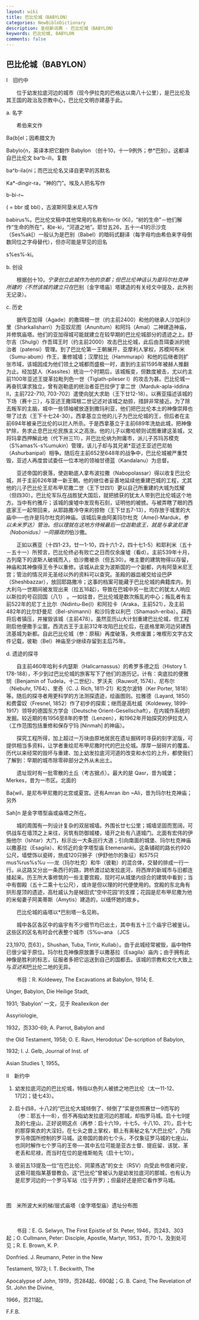 ```yaml
---
layout: wiki
title: 巴比伦城（BABYLON）
categories: NewBibleDictionary
description: 圣经新词典 - 巴比伦城（BABYLON）
keywords: 巴比伦城, BABYLON
comments: false
---
```


## 巴比伦城（BABYLON）

Ⅰ　旧约中

　　位于幼发拉底河边的城市（现今伊拉克的巴格达以南八十公里），是巴比伦及其王国的政治及宗教中心，巴比伦文明亦建基于此。

a. 名字

　　希伯来文作

Ba{b[el；因希腊文为

Babylo{n，英译本把它翻作 Babylon （创十10，十一9例外；参*巴别）。这都译自巴比伦文 ba^b-ili，复数

ba^b-ila{ni；而巴比伦名又译自更早的苏默名

Ka*-dingir-ra，“神的门”。埃及人把名写作

b-bi-r~

( = bbr 或 bbl），古波斯阿垦米尼人写作

babirus%。巴比伦文稿中其他常用的名称有tin-tir (Ki)，“树的生命”－他们解作“生命的所在”，和e-ki，“河道之地”。耶廿五26，五十一41的示沙克（Ses%ak[）一般认为是巴别（Babel）的暗码式翻译（每字母均由希伯来字母倒数同位之字母替代），但亦可能是罕见的旧名

s%es%-ki。

b. 创设

　　根据创十10，*宁录创立此城作为他的京都；但巴比伦神话认为是玛尔杜克神所建的（不然该城的建立只在*巴别〔金字塔庙〕塔建造的有关经文中提及，此外别无记录）。

c. 历史

　　据传亚加得（Agade）的撒珥根一世（约主前2400）和他的继承人沙加利沙里（Sharkalisharri）为亚奴尼图（Anunitum）和阿玛（Amal）二神建造神庙，并修筑庙塔。他们的亚加得城可能就建立在较早期的巴比伦城部分的遗迹之上。舒尔吉（Shulgi）作吾珥王时（约主前2000）攻击巴比伦城，此后由吾珥委派的统治者（patensi）管理。到了巴比伦第一王朝展开，亚摩利人掌权，苏模阿布米（Sumu-abum）作王，重修城墙；汉摩拉比（Hammurapi）和他的后继者则扩张市域，该城因成为他们领土之城都而盛极一时，直到约主前1595年被赫人推翻为止。经加瑟人（Kassites）统治一个时期后，该城叛变，但数度被击，尤以约主前1100年亚述王提革拉毗列色一世（Tiglath-pileser I）的攻击为甚。巴比伦城一再奋抗谋求独立，曾有迦勒底的统治者亚巴拉伊丁拿二世（Marduk-apla-iddina II，主前722-710, 703-702）遣使向犹大求助（王下廿12-18）。以赛亚描述该城的下场（赛十三），与亚述王撒珥根二世记述对该城之劫掠，措辞非常接近。为了除去叛军的主脑，城中一些领袖被放逐到撒玛利亚，他们把巴比伦本土的神像崇拜也带了过去（王下十七24-30）。西拿基立立他的儿子为巴比伦城的王，但后者在主前694年被亲巴比伦的以拦人所杀。于是西拿基立于主前689年洗劫此城，把神像铲除，务求止息巴比伦民族主义之高涨。他的儿子以撒哈顿则试图重建这圣城，又将玛拿西押解此地（代下卅三11），并巴比伦纳为附庸市，派儿子苏玛苏模克（S%amas%-s%umukin）管理，该儿子却与其兄弟*亚述王亚述巴尼帕（Ashurbanipal）相争。随后在主前652至648年的战争中，巴比伦城被严重焚毁，亚述人再度尝试委任一位本地的领袖甘德蓝（Kandalanu）为总督。

　　亚述帝国的衰落，使迦勒底人拿布波拉撒（Nabopolassar）得以收复巴比伦城，并于主前626年建一新王朝。他的继位者妥善地延续他重建巴城的工程，尤其他的儿子巴比伦王尼布甲尼撒二世（王下廿四1）更以自己所重建的大城为炫耀（但四30）。巴比伦军队在战胜犹大国后，就把掳获的犹太人带到巴比伦城这个地方。当中有约雅斤；该城的废墟中发现有石刻，证明他的被掳。与被弄瞎了眼的西底家王一起带回来，从耶路撒冷夺来的掠物（王下廿五7-13），均存放于城里的大庙中──也许是玛尔杜克的神庙。该城后来由阿美玛尔杜克（Ame{l-Marduk，参*以未米罗达）管治。但以理就在这地方侍候最后一位迦勒底王，就是与拿波尼渡（Nabonidus）一同摄政的*伯沙撒。

　　正如以赛亚（十四1-23，廿一1-10，四十六1-2，四十七1-5）和耶利米（五十－五十一）所预言，巴比伦终必有败亡之日而仅余废墟（看d）。主前539年十月，古列麾下的波斯人破城而入，伯沙撒被杀（但五30）。唯主要的建筑物得以存留，神庙和其神像得王令予以重修。该城从此变为波斯国的一个副都，内有阿垦米尼王宫；管治的情况并无圣经以外的资料可以查究。圣殿的器皿被交给设巴萨（Sheshbazzar），放回耶路撒冷；这事的档案可能藏于巴比伦城的典籍库内，到大利乌一世期间被发现出来（拉五16起），导致在巴城中另一批流亡的犹太人响应以斯拉的号召回国（八1） 。一如往昔，巴比伦城是数次叛乱的中心；叛乱者有主前522年的尼丁土比尔（Nidintu-Be{l）和阿拉卡（Araka，主前521），及主前482年的比尔舒曼尼（Bel-shimanni）和沙玛舍以利巴（Shamash-eriba）。薛西将后者镇压，并摧毁该城（主前478）。虽然亚历山大计划重建巴比伦城，但工程刚启他便撒手尘寰。西流古王于主前312年攻陷巴比伦后，在底格里斯河边另建西流基城为新都。自此巴比伦城（参：原稿）再度破落，失修废置；唯楔形文字古文件记载，彼勒（Bel）神庙至少继续存留到主后75年。

d. 遗迹的探寻

　　自主前460年哈利卡内瑟斯（Halicarnassus）的希罗多德之后（History 1. 178-188），不少到过巴比伦城的旅客写下了他们的游历记，计有：突底拉的便雅悯（Benjamin of Tudela，十二世纪）、罗沃夫（Rauwolf, 1574）、尼布尔（Niebuhr, 1764）、里奇（C. J. Rich, 1811-21）和克尔波特（Ker Porter, 1818）等。随后的探寻者用更科学的方法测探遗迹，绘画图则。拉雅德（Layard, 1850）和费雷奴（Fresnel, 1852）作了初步的探索；继而是高杜威（Koldewey, 1899-1917）领导的德国东方学会（Deutsche Orient-Gesellschaft），在内城作系统的发掘。较近期的有1956至8年的李赞（Lenzen），和1962年开始探究的伊拉克人（工作范围包括重修和保存宁玛 [Ninmah] 的神庙）。

　　探究工程所得，加上超过一万块由原地居民在遗址掘砖时寻获的刻字泥版，可提供相当多资料，让学者重绘尼布甲尼撒时代的巴比伦城。厚厚一层碎片的覆盖、历代以来经常的毁坏与重建、加上幼发拉底河河道的改变和水位的上升，都使我们了解到：早期的城市除零碎部分之外从未出土。

　　遗址现时有一批零散的土丘（考古据点）。最大的是 Qasr，昔为城堡；Merkes，昔为一市区。北面的

Ba{wil，是尼布甲尼撒的北宫或夏宫。还有Amran ibn ~Ali，昔为玛尔杜克神庙；另外

Sah]n 是金字塔型庙或庙塔之所在。

　　城的周围有一列设计复杂的双层城墙。外围长廿七公里；城墙坚固而宽阔，可供战车在墙顶之上来往，另筑有防御城楼，墙开之处有八道城门。北面有宏伟的伊施他尔（Ishtar）大门，标示出一大条巡行大道；引向南面的城堡、玛尔杜克神庙以撒基拉（Esagila）、和邻近的金字塔型庙 Etemenanki。这条铺砌的路长约920公尺，墙壁饰以瓷砖，旅成120只狮子（伊舒他尔的象征）和575只 mus%rus%s%u ──龙（玛尔杜克）和牛（彼勒）的混合体，交替的排成一行一行。从这路又分出一条西行的路，跨桥渡过幼发拉底河，将西岸的新城市与旧都连接起来。历王所大事修筑的一些主要宫殿，现时可从城堡内综合的建筑中看到；当中有御殿（五十二乘十七公尺），或许是但以理的时代便使用的。宫殿的东北角有拱形屋顶的遗迹，高杜威认为是梯田式“空中花园”的支撑；花园是尼布甲尼撒为他的米甸妻子阿美蒂斯（Amytis）建造的，以缅怀她的故乡。

　　巴比伦城的庙塔以*巴别塔一名见称。

　　城中各区各区中的庙宇有不少细节均已出土，其中有五十三个庙宇已被鉴认。这些区的区名有时会代表整个城市（S%u~ana 〔JCS

23,1970, 页63〕，Shushan, Tuba, Tintir, Kullab）。由于此城经常被毁，庙中物件已很少留于原位。玛尔杜克神像原放置于以撒基拉（Esagila）庙内；由于拥有此神像是胜利的标志，征服者多把它运送到自己的国都去。该城的宗教和文化大致上与*亚述和*巴比伦二地的无异。

　　书目：R. Koldewey, The Excavations at Babylon, 1914; E.

Unger, Babylon, Die Heilige Stadt,

1931; 'Babylon' 一文，见于 Reallexikon der

Assyriologie,

1932，页330-69; A. Parrot, Babylon and

the Old Testament, 1958; O. E. Ravn, Herodotus' De-scription of Babylon,

1932; I. J. Gelb, Journal of Inst. of

Asian Studies 1, 1955。

Ⅱ　新约中

1. 幼发拉底河边的巴比伦城，特指以色列人被掳之地巴比伦（太一11-12、17[2]；徒七43）。

2. 启十四8，十八2的“巴比伦大城倾倒了、倾倒了”实是仿照赛廿一9而写的（参：耶五十一8），但不再指幼发拉底河边的那城，却指罗马城。启十七9提及的七座山，正好说明这点（再参：启十六19，十七5，十八10、21）。启十七的那穿紫衣的大淫妇，在七头之兽上掌权，额上有奥秘之名“大巴比伦”，乃指罗马帝国所控制的罗马城。这帝国的兽的七个头，不仅象征罗马城的七座山，也同时解作七个罗马的王帝──其中五位可能是亚古士督、提庇留、该犹、革老丢和尼禄，而当时在位的是维斯帕先（启十七10）。

3. 彼前五13提及一位“在巴比伦、同蒙拣选”的女士（RSV）向受此书信者问安，这极可能指某基督教会。这“巴比伦”曾被认为是幼发拉底河的那城，也有认为是尼罗河边的一个罗马军站（位于开罗）；但最好还是把它看作罗马城。

　









图　米所波大米的梯/层式庙塔（金字塔型庙）遗址分布图

　

　　书目：E. G. Selwyn, The First Epistle of St. Peter, 1946，页243、303起；O. Cullmann, Peter: Disciple, Apostle, Martyr, 1953，页70-1，及到处可见；R. E. Brown, K. P.

Donfried. J. Reumann, Peter in the New

Testament, 1973; I. T. Beckwith, The

Apocalypse of John, 1919，页284起、690起；G. B. Caird, The Revelation of St. John the Divine,

1966，页211起。

F.F.B.






